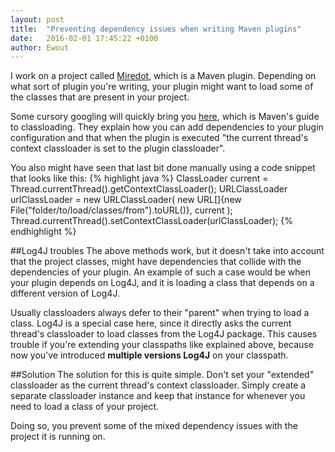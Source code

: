 ```yaml
---
layout: post
title:  "Preventing dependency issues when writing Maven plugins"
date:   2016-02-01 17:45:22 +0100
author: Ewout
---
```


I work on a project called [Miredot](https://www.miredot.com), which is a Maven plugin. Depending on what sort of plugin you're writing, 
your plugin might want to load some of the classes that are present in your project.

Some cursory googling will quickly bring you [here](http://maven.apache.org/guides/mini/guide-maven-classloading.html), which is 
Maven's guide to classloading. They explain how you can add dependencies to your plugin configuration and that
when the plugin is executed "the current thread's context classloader is set to the plugin classloader".

You also might have seen that last bit done manually using a code snippet that looks like this:
{% highlight java %}
    ClassLoader current = Thread.currentThread().getContextClassLoader();
    URLClassLoader urlClassLoader = new URLClassLoader(
        new URL[]{new File("folder/to/load/classes/from").toURL()}, current
    );
    Thread.currentThread().setContextClassLoader(urlClassLoader);
{% endhighlight %}

##Log4J troubles
The above methods work, but it doesn't take into account that the project classes, might have dependencies that collide with the 
dependencies of your plugin. An example of such a case would be when your plugin depends on Log4J, and it is loading a class
that depends on a different version of Log4J.

Usually classloaders always defer to their "parent" when trying to load a class. Log4J is a special case here, 
since it directly asks the current thread's classloader to load classes from the Log4J package. 
This causes trouble if you're extending your classpaths like explained above, because now you've introduced **multiple versions Log4J** on your classpath.

##Solution
The solution for this is quite simple. Don't set your "extended" classloader as the current thread's context classloader. 
Simply create a separate classloader instance and keep that instance for whenever you need to load a class of your project.

Doing so, you prevent some of the mixed dependency issues with the project it is running on.




